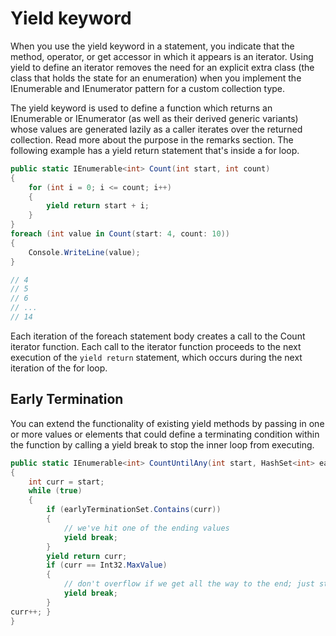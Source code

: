# Yield keyword

When you use the yield keyword in a statement, you indicate that the method, operator, or get accessor in which it appears is an iterator. Using yield to define an iterator removes the need for an explicit extra class (the class that holds the state for an enumeration) when you implement the IEnumerable and IEnumerator pattern for a custom collection type.

The yield keyword is used to define a function which returns an IEnumerable or IEnumerator (as well as their derived generic variants) whose values are generated lazily as a caller iterates over the returned collection. Read more about the purpose in the remarks section.
The following example has a yield return statement that's inside a for loop.

```csharp
public static IEnumerable<int> Count(int start, int count)
{
    for (int i = 0; i <= count; i++)
    {
        yield return start + i;
    }
}
foreach (int value in Count(start: 4, count: 10))
{
    Console.WriteLine(value);
}

// 4
// 5
// 6
// ...
// 14
```

Each iteration of the foreach statement body creates a call to the Count iterator function. Each call to the iterator function proceeds to the next execution of the `yield return` statement, which occurs during the next iteration of the for loop.

## Early Termination

You can extend the functionality of existing yield methods by passing in one or more values or elements that could define a terminating condition within the function by calling a yield break to stop the inner loop from executing.

```csharp
public static IEnumerable<int> CountUntilAny(int start, HashSet<int> earlyTerminationSet)
{
    int curr = start;
    while (true)
    {
        if (earlyTerminationSet.Contains(curr))
        {
            // we've hit one of the ending values
            yield break;
        }
        yield return curr;
        if (curr == Int32.MaxValue)
        {
            // don't overflow if we get all the way to the end; just stop
            yield break;
        }
curr++; }
}
```